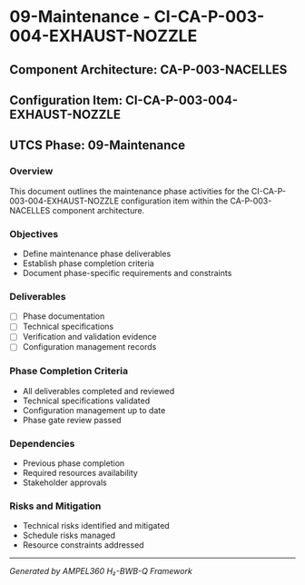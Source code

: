 # 09-Maintenance - CI-CA-P-003-004-EXHAUST-NOZZLE

## Component Architecture: CA-P-003-NACELLES
## Configuration Item: CI-CA-P-003-004-EXHAUST-NOZZLE
## UTCS Phase: 09-Maintenance

### Overview
This document outlines the maintenance phase activities for the CI-CA-P-003-004-EXHAUST-NOZZLE configuration item within the CA-P-003-NACELLES component architecture.

### Objectives
- Define maintenance phase deliverables
- Establish phase completion criteria
- Document phase-specific requirements and constraints

### Deliverables
- [ ] Phase documentation
- [ ] Technical specifications
- [ ] Verification and validation evidence
- [ ] Configuration management records

### Phase Completion Criteria
- All deliverables completed and reviewed
- Technical specifications validated
- Configuration management up to date
- Phase gate review passed

### Dependencies
- Previous phase completion
- Required resources availability
- Stakeholder approvals

### Risks and Mitigation
- Technical risks identified and mitigated
- Schedule risks managed
- Resource constraints addressed

---
*Generated by AMPEL360 H₂-BWB-Q Framework*

